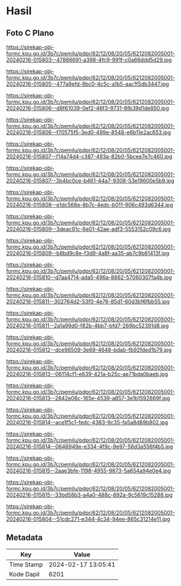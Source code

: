 # Hasil

## Foto C Plano

https://sirekap-obj-formc.kpu.go.id/3b7c/pemilu/pdpr/62/12/08/20/05/6212082005001-20240216-015803--47866691-a398-4fc9-991f-c0a66ddd5d29.jpg

https://sirekap-obj-formc.kpu.go.id/3b7c/pemilu/pdpr/62/12/08/20/05/6212082005001-20240216-015805--477a9efd-9bc0-4c5c-a1b5-aac1f5db3447.jpg

https://sirekap-obj-formc.kpu.go.id/3b7c/pemilu/pdpr/62/12/08/20/05/6212082005001-20240216-015806--d8f61039-0ef2-46f3-9731-8fb39d1de850.jpg

https://sirekap-obj-formc.kpu.go.id/3b7c/pemilu/pdpr/62/12/08/20/05/6212082005001-20240216-015806--f70575f5-3ed0-499e-8548-e6b11e2ac653.jpg

https://sirekap-obj-formc.kpu.go.id/3b7c/pemilu/pdpr/62/12/08/20/05/6212082005001-20240216-015807--f14a74d4-c387-493a-82b0-5bcee7e7c460.jpg

https://sirekap-obj-formc.kpu.go.id/3b7c/pemilu/pdpr/62/12/08/20/05/6212082005001-20240216-015807--3b4bc0ce-b461-44a7-9308-53e19600e5b9.jpg

https://sirekap-obj-formc.kpu.go.id/3b7c/pemilu/pdpr/62/12/08/20/05/6212082005001-20240216-015808--e1dc568e-8b7c-4edc-b011-906c493d6344.jpg

https://sirekap-obj-formc.kpu.go.id/3b7c/pemilu/pdpr/62/12/08/20/05/6212082005001-20240216-015809--3deac91c-6e01-42ae-adf3-5553152c09c6.jpg

https://sirekap-obj-formc.kpu.go.id/3b7c/pemilu/pdpr/62/12/08/20/05/6212082005001-20240216-015809--b8bd9c8e-f3d9-4a8f-aa35-ab7c9b61413f.jpg

https://sirekap-obj-formc.kpu.go.id/3b7c/pemilu/pdpr/62/12/08/20/05/6212082005001-20240216-015810--d7aa4714-ada5-496a-8662-57060307fa4b.jpg

https://sirekap-obj-formc.kpu.go.id/3b7c/pemilu/pdpr/62/12/08/20/05/6212082005001-20240216-015811--302764d2-53f0-4e76-85d1-60d3bf6fbb55.jpg

https://sirekap-obj-formc.kpu.go.id/3b7c/pemilu/pdpr/62/12/08/20/05/6212082005001-20240216-015811--2a1a99d0-f82b-4bb7-bfd7-269bc52391d8.jpg

https://sirekap-obj-formc.kpu.go.id/3b7c/pemilu/pdpr/62/12/08/20/05/6212082005001-20240216-015812--dce96509-3e69-4648-bdab-fb92fded1b79.jpg

https://sirekap-obj-formc.kpu.go.id/3b7c/pemilu/pdpr/62/12/08/20/05/6212082005001-20240216-015813--06114cf1-e639-421a-b25c-ae71bda0baeb.jpg

https://sirekap-obj-formc.kpu.go.id/3b7c/pemilu/pdpr/62/12/08/20/05/6212082005001-20240216-015813--2842e06c-165e-4539-a857-3e1b1592669f.jpg

https://sirekap-obj-formc.kpu.go.id/3b7c/pemilu/pdpr/62/12/08/20/05/6212082005001-20240216-015814--ace1f5c1-fedc-4383-9c35-fa5a8d89b802.jpg

https://sirekap-obj-formc.kpu.go.id/3b7c/pemilu/pdpr/62/12/08/20/05/6212082005001-20240216-015814--0648949e-e334-4f9c-9e97-56d3a556f4b5.jpg

https://sirekap-obj-formc.kpu.go.id/3b7c/pemilu/pdpr/62/12/08/20/05/6212082005001-20240216-015815--2aae3bfe-1198-4955-9873-5a654a94e0e4.jpg

https://sirekap-obj-formc.kpu.go.id/3b7c/pemilu/pdpr/62/12/08/20/05/6212082005001-20240216-015815--33bd58b3-a4a0-488c-892a-9c5619c15288.jpg

https://sirekap-obj-formc.kpu.go.id/3b7c/pemilu/pdpr/62/12/08/20/05/6212082005001-20240216-015804--51cdc271-e344-4c34-94ee-865c31214e11.jpg


## Metadata

| Key        | Value               |
| ---------- | ------------------- |
| Time Stamp | 2024-02-17 13:05:41 |
| Kode Dapil | 6201                |



